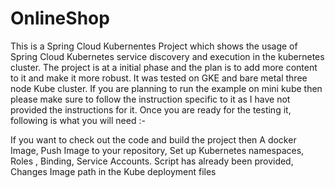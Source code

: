 # OnlineShop
This is a  Spring Cloud Kubernentes Project which shows the usage of Spring Cloud Kubernetes service discovery and execution in the kubernetes cluster.
The project is at a initial phase and the plan is to add more content to it and make it more robust. It was tested on GKE and bare metal three node Kube cluster.
If you are planning to run the example on mini kube then please make sure to follow the instruction specific to it as I have not provided the instructions for it.
Once you are ready for the testing it, following is what you will need :- 

If you want to check out the code and build the project then 
    A docker Image,
    Push Image to your repository,
    Set up Kubernetes namespaces, Roles , Binding, Service Accounts. Script has already been provided,
    Changes Image path in the Kube deployment files


